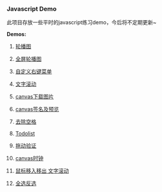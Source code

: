 ### Javascript Demo

此项目存放一些平时的javascript练习demo，今后将不定期更新~

**Demos:**

1.  [轮播图](https://hehaibao.github.io/javascript-demo/slider/) 

2.  [全屏轮播图](https://hehaibao.github.io/javascript-demo/slider2/) 

3.  [自定义右键菜单](https://hehaibao.github.io/javascript-demo/menu/)

4.  [文字滚动](https://hehaibao.github.io/javascript-demo/txt-scroll/)

5.  [canvas下载图片](https://hehaibao.github.io/javascript-demo/download-canvas-img/)

6.  [canvas签名及预览](https://hehaibao.github.io/javascript-demo/sign/)

7.  [去除空格](https://hehaibao.github.io/javascript-demo/remove-space/)

8.  [Todolist](https://hehaibao.github.io/javascript-demo/todolist/)

9.  [拖动验证](https://hehaibao.github.io/javascript-demo/drag-verification/)

10. [canvas时钟](https://hehaibao.github.io/javascript-demo/canvas-clock/)

11. [鼠标移入移出 文字滚动](https://hehaibao.github.io/javascript-demo/text-scroll/)

12. [全选反选](https://hehaibao.github.io/javascript-demo/check-all/)
